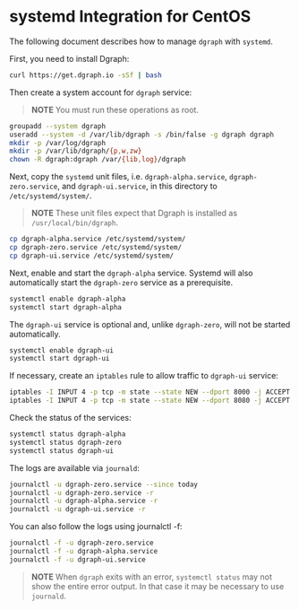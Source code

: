 # systemd Integration for CentOS

The following document describes how to manage `dgraph` with `systemd`.

First, you need to install Dgraph:

```Bash
curl https://get.dgraph.io -sSf | bash
```

Then create a system account for `dgraph` service:

> **NOTE** You must run these operations as root.

```Bash
groupadd --system dgraph
useradd --system -d /var/lib/dgraph -s /bin/false -g dgraph dgraph
mkdir -p /var/log/dgraph
mkdir -p /var/lib/dgraph/{p,w,zw}
chown -R dgraph:dgraph /var/{lib,log}/dgraph
```

Next, copy the `systemd` unit files, i.e. `dgraph-alpha.service`, `dgraph-zero.service`,
and `dgraph-ui.service`, in this directory to `/etc/systemd/system/`.

> **NOTE** These unit files expect that Dgraph is installed as `/usr/local/bin/dgraph`.

```Bash
cp dgraph-alpha.service /etc/systemd/system/
cp dgraph-zero.service /etc/systemd/system/
cp dgraph-ui.service /etc/systemd/system/
```

Next, enable and start the `dgraph-alpha` service. Systemd will also automatically start the
`dgraph-zero` service as a prerequisite.

```Bash
systemctl enable dgraph-alpha
systemctl start dgraph-alpha
```

The `dgraph-ui` service is optional and, unlike `dgraph-zero`, will not be started
automatically.

```Bash
systemctl enable dgraph-ui
systemctl start dgraph-ui
```

If necessary, create an `iptables` rule to allow traffic to `dgraph-ui` service:

```Bash
iptables -I INPUT 4 -p tcp -m state --state NEW --dport 8000 -j ACCEPT
iptables -I INPUT 4 -p tcp -m state --state NEW --dport 8080 -j ACCEPT
```

Check the status of the services:

```Bash
systemctl status dgraph-alpha
systemctl status dgraph-zero
systemctl status dgraph-ui
```

The logs are available via `journald`:

```Bash
journalctl -u dgraph-zero.service --since today
journalctl -u dgraph-zero.service -r
journalctl -u dgraph-alpha.service -r
journalctl -u dgraph-ui.service -r
```

You can also follow the logs using journalctl -f:

```Bash
journalctl -f -u dgraph-zero.service
journalctl -f -u dgraph-alpha.service
journalctl -f -u dgraph-ui.service
```

> **NOTE** When `dgraph` exits with an error, `systemctl status` may not show the entire error
> output. In that case it may be necessary to use `journald`.
